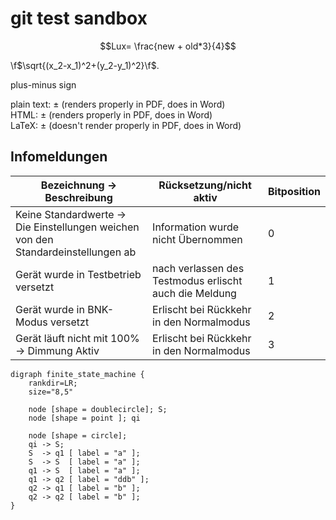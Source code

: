 # git test sandbox
 
$$Lux= \frac{new + old*3}{4}$$

\f$\sqrt{(x_2-x_1)^2+(y_2-y_1)^2}\f$.


plus-minus sign    

plain text: ± (renders properly in PDF, does in Word)    
HTML: &plusmn; (renders properly in PDF, does in Word)    
LaTeX: $\pm$ (doesn't render properly in PDF, does in Word)   


## Infomeldungen
 Bezeichnung -> Beschreibung                                                       | Rücksetzung/nicht aktiv                                | Bitposition 
 -- | - | - 
 Keine Standardwerte -> Die Einstellungen weichen von den Standardeinstellungen ab | Information wurde nicht Übernommen                     | 0          
 Gerät wurde in Testbetrieb versetzt  | nach verlassen des Testmodus erlischt auch die Meldung | 1          
 Gerät wurde in BNK-Modus versetzt                                                 | Erlischt bei Rückkehr in den Normalmodus               | 2           
 Gerät läuft nicht mit 100% -> Dimmung Aktiv                                       | Erlischt bei Rückkehr in den Normalmodus               | 3           

```graphviz
digraph finite_state_machine {
    rankdir=LR;
    size="8,5"

    node [shape = doublecircle]; S;
    node [shape = point ]; qi

    node [shape = circle];
    qi -> S;
    S  -> q1 [ label = "a" ];
    S  -> S  [ label = "a" ];
    q1 -> S  [ label = "a" ];
    q1 -> q2 [ label = "ddb" ];
    q2 -> q1 [ label = "b" ];
    q2 -> q2 [ label = "b" ];
}
```
